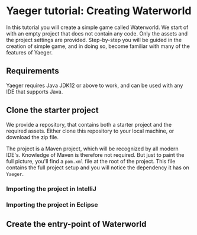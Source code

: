 # Yaeger tutorial: Creating Waterworld
In this tutorial you will create a simple game called Waterworld. 
We start of with an empty project that does not contain any code. 
Only the assets and the project settings are provided. Step-by-step you will be guided in the creation of simple 
game, and in doing so, become familiar with many of the features of Yaeger.

## Requirements
Yaeger requires Java JDK12 or above to work, and can be used with any IDE that supports Java.

## Clone the starter project
We provide a repository, that contains both a starter project and the required assets. Either clone this repository
to your local machine, or download the zip file.

The project is a Maven project, which will be recognized by all modern IDE's. Knowledge of Maven is therefore not required.
But just to paint the full picture, you'll find a `pom.xml` file at the root of the project. This file contains the full
project setup and you will notice the dependency it has on `Yaeger`. 
 
### Importing the project in IntelliJ

### Importing the project in Eclipse

## Create the entry-point of Waterworld
